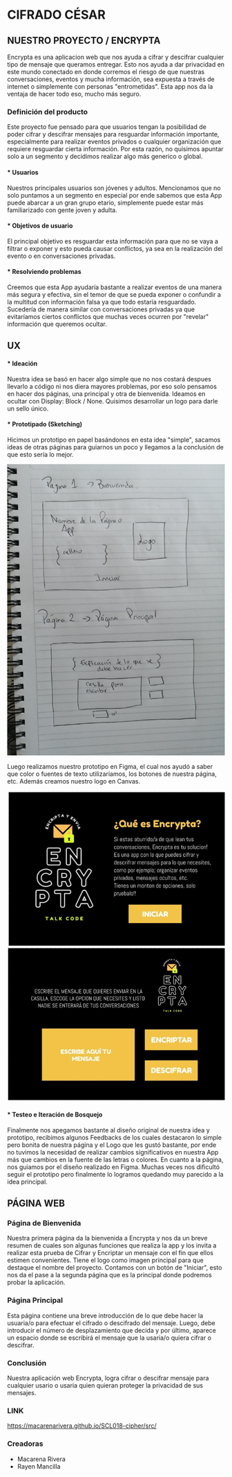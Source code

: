 # CIFRADO CÉSAR

## NUESTRO PROYECTO / ENCRYPTA

Encrypta es una aplicacion web que nos ayuda a cifrar y descifrar cualquier tipo de mensaje que queramos entregar. Esto nos ayuda a dar privacidad en este mundo conectado en donde corremos el riesgo de que nuestras conversaciones, eventos y mucha información, sea expuesta a través de internet o simplemente con personas "entrometidas". Esta app nos da la ventaja de hacer todo eso, mucho más seguro.

### Definición del producto

Este proyecto fue pensado para que usuarios tengan la posibilidad de poder cifrar y descifrar mensajes para resguardar información importante, especialmente para realizar eventos privados o cualquier organización que requiere resguardar cierta información. Por esta razón, no quisimos apuntar solo a un segmento y decidimos realizar algo más generico o global.

#### * Usuarios
Nuestros principales usuarios son jóvenes y adultos. Mencionamos que no solo puntamos a un segmento en especial por ende sabemos que esta App puede abarcar a un gran grupo etario, simplemente puede estar más familiarizado con gente joven y adulta.

#### * Objetivos de usuario
El principal objetivo es resguardar esta información para que no se vaya a filtrar o exponer y esto pueda causar conflictos, ya sea en la realización del evento o en conversaciones privadas.

#### * Resolviendo problemas
Creemos que esta App ayudaría bastante a realizar eventos de una manera más segura y efectiva, sin el temor de que se pueda exponer o confundir a la multitud con información falsa ya que todo estaría resguardado.
Sucedería de manera similar con conversaciones privadas ya que evitaríamos ciertos conflictos que muchas veces ocurren por "revelar" información que queremos ocultar.

## UX

#### * Ideación
Nuestra idea se basó en hacer algo simple que no nos costará despues llevarlo a código ni nos diera mayores problemas, por eso solo pensamos en hacer dos páginas, una principal y otra de bienvenida. Ideamos en ocultar con Display: Block / None.
Quisimos desarrollar un logo para darle un sello único.

#### * Prototipado (Sketching)
Hicimos un prototipo en papel basándonos en esta idea "simple", sacamos ideas de otras páginas para guiarnos un poco y llegamos a la conclusión de que esto sería lo mejor.

![Prototipo1](src/Images/Prototipo1.jpeg)

Luego realizamos nuestro prototipo en Figma, el cual nos ayudó a saber que color o fuentes de texto utilizaríamos, los botones de nuestra página, etc. Además creamos nuestro logo en Canvas.

![Encrypta-Figma1](src/Images/Encrypta-Figma1.jpg)
![Encrypta-Figma2](src/Images/Encrypta-Figma2.jpg)

#### * Testeo e Iteración de Bosquejo 
Finalmente nos apegamos bastante al diseño original de nuestra idea y prototipo, recibimos algunos Feedbacks de los cuales destacaron lo simple pero bonita de nuestra página y el Logo que les gustó bastante, por ende no tuvimos la necesidad de realizar cambios significativos en nuestra App más que cambios en la fuente de las letras o colores.
En cuanto a la página, nos guiamos por el diseño realizado en Figma. Muchas veces nos dificultó seguir el prototipo pero finalmente lo logramos quedando muy parecido a la idea principal.

## PÁGINA WEB

### Página de Bienvenida

Nuestra primera página da la bienvenida a Encrypta y nos da un breve resumen de cuales son algunas funciones que realiza la app y los invita a realizar esta prueba de Cifrar y Encriptar un mensaje con el fin que ellos estimen convenientes. Tiene el logo como imagen principal para que destaque el nombre del proyecto.
Contamos con un botón de "Iniciar", esto nos da el pase a la segunda página que es la principal donde podremos probar la aplicación.

### Página Principal

Esta página contiene una breve introducción de lo que debe hacer la usuaria/o para efectuar el cifrado o descifrado del mensaje. Luego, debe introducir el número de desplazamiento que decida y por último, aparece un espacio donde se escribirá el mensaje que la usaria/o quiera cifrar o descifrar.

### Conclusión

Nuestra aplicación web Encrypta, logra cifrar o descifrar mensaje para cualquier usario o usaria quien quieran proteger la privacidad de sus mensajes.

### LINK

https://macarenarivera.github.io/SCL018-cipher/src/

### Creadoras
* Macarena Rivera
* Rayen Mancilla







